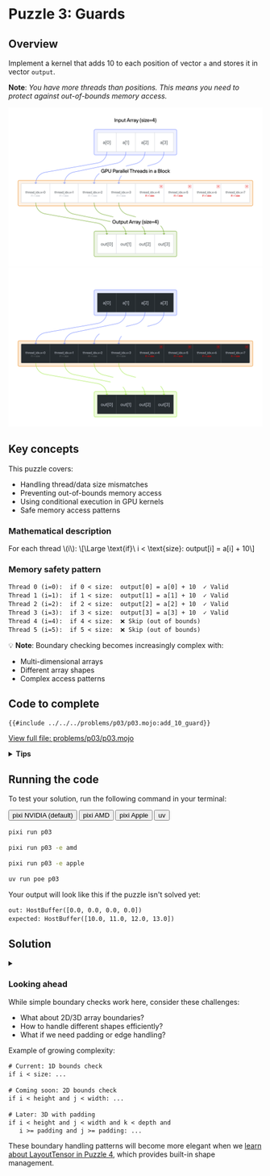 # Puzzle 3: Guards

## Overview

Implement a kernel that adds 10 to each position of vector `a` and stores it in vector `output`.

**Note**: _You have more threads than positions. This means you need to protect against out-of-bounds memory access._

<img src="./media/03.png" alt="Guard" class="light-mode-img">
<img src="./media/03d.png" alt="Guard" class="dark-mode-img">

## Key concepts

This puzzle covers:

- Handling thread/data size mismatches
- Preventing out-of-bounds memory access
- Using conditional execution in GPU kernels
- Safe memory access patterns

### Mathematical description

For each thread \\(i\\):
\\[\Large \text{if}\\ i < \text{size}: output[i] = a[i] + 10\\]

### Memory safety pattern

```txt
Thread 0 (i=0):  if 0 < size:  output[0] = a[0] + 10  ✓ Valid
Thread 1 (i=1):  if 1 < size:  output[1] = a[1] + 10  ✓ Valid
Thread 2 (i=2):  if 2 < size:  output[2] = a[2] + 10  ✓ Valid
Thread 3 (i=3):  if 3 < size:  output[3] = a[3] + 10  ✓ Valid
Thread 4 (i=4):  if 4 < size:  ❌ Skip (out of bounds)
Thread 5 (i=5):  if 5 < size:  ❌ Skip (out of bounds)
```

💡 **Note**: Boundary checking becomes increasingly complex with:

- Multi-dimensional arrays
- Different array shapes
- Complex access patterns

## Code to complete

```mojo
{{#include ../../../problems/p03/p03.mojo:add_10_guard}}
```

<a href="{{#include ../_includes/repo_url.md}}/blob/main/problems/p03/p03.mojo" class="filename">View full file: problems/p03/p03.mojo</a>

<details>
<summary><strong>Tips</strong></summary>

<div class="solution-tips">

1. Store `thread_idx.x` in `i`
2. Add guard: `if i < size`
3. Inside guard: `output[i] = a[i] + 10.0`

</div>
</details>

## Running the code

To test your solution, run the following command in your terminal:

<div class="code-tabs" data-tab-group="package-manager">
  <div class="tab-buttons">
    <button class="tab-button">pixi NVIDIA (default)</button>
    <button class="tab-button">pixi AMD</button>
    <button class="tab-button">pixi Apple</button>
    <button class="tab-button">uv</button>
  </div>
  <div class="tab-content">

```bash
pixi run p03
```

  </div>
  <div class="tab-content">

```bash
pixi run p03 -e amd
```

  </div>
  <div class="tab-content">

```bash
pixi run p03 -e apple
```

  </div>
  <div class="tab-content">

```bash
uv run poe p03
```

  </div>
</div>

Your output will look like this if the puzzle isn't solved yet:

```txt
out: HostBuffer([0.0, 0.0, 0.0, 0.0])
expected: HostBuffer([10.0, 11.0, 12.0, 13.0])
```

## Solution

<details class="solution-details">
<summary></summary>

```mojo
{{#include ../../../solutions/p03/p03.mojo:add_10_guard_solution}}
```

<div class="solution-explanation">

This solution:

- Gets thread index with `i = thread_idx.x`
- Guards against out-of-bounds access with `if i < size`
- Inside guard: adds 10 to input value

> You might wonder why it passes the test even without the bound-check!
> Always remember that passing the tests doesn't necessarily mean the code
> is sound and free of Undefined Behavoirs. In [puzzle 10](../puzzle_10/puzzle_10.md) we'll examine such cases and use some tools to catch such
> soundness bugs.

</div>
</details>

### Looking ahead

While simple boundary checks work here, consider these challenges:

- What about 2D/3D array boundaries?
- How to handle different shapes efficiently?
- What if we need padding or edge handling?

Example of growing complexity:

```mojo
# Current: 1D bounds check
if i < size: ...

# Coming soon: 2D bounds check
if i < height and j < width: ...

# Later: 3D with padding
if i < height and j < width and k < depth and
   i >= padding and j >= padding: ...
```

These boundary handling patterns will become more elegant when we [learn about LayoutTensor in Puzzle 4](../puzzle_04/), which provides built-in shape management.
